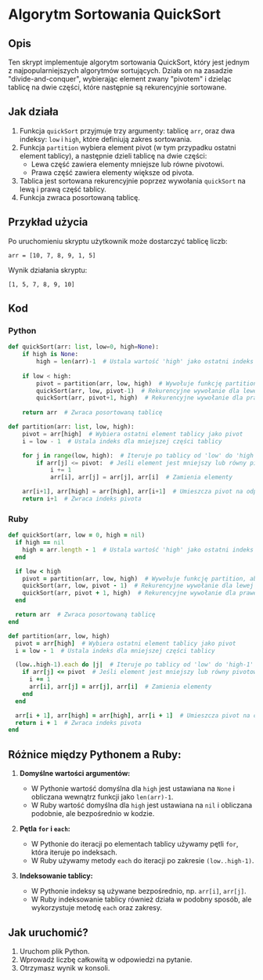 # Algorytm Sortowania QuickSort

## Opis
Ten skrypt implementuje algorytm sortowania QuickSort, który jest jednym z najpopularniejszych algorytmów sortujących. Działa on na zasadzie "divide-and-conquer", wybierając element zwany "pivotem" i dzieląc tablicę na dwie części, które następnie są rekurencyjnie sortowane.

## Jak działa
1. Funkcja `quickSort` przyjmuje trzy argumenty: tablicę `arr`, oraz dwa indeksy: `low` i `high`, które definiują zakres sortowania.
2. Funkcja `partition` wybiera element pivot (w tym przypadku ostatni element tablicy), a następnie dzieli tablicę na dwie części:
   - Lewa część zawiera elementy mniejsze lub równe pivotowi.
   - Prawa część zawiera elementy większe od pivota.
3. Tablica jest sortowana rekurencyjnie poprzez wywołania `quickSort` na lewą i prawą część tablicy.
4. Funkcja zwraca posortowaną tablicę.

## Przykład użycia
Po uruchomieniu skryptu użytkownik może dostarczyć tablicę liczb:
```
arr = [10, 7, 8, 9, 1, 5]
```
Wynik działania skryptu:
```
[1, 5, 7, 8, 9, 10]
```

## Kod

### Python
```python
def quickSort(arr: list, low=0, high=None):
    if high is None:
        high = len(arr)-1  # Ustala wartość 'high' jako ostatni indeks tablicy
    
    if low < high:
        pivot = partition(arr, low, high)  # Wywołuje funkcję partition, aby znaleźć indeks pivota
        quickSort(arr, low, pivot-1)  # Rekurencyjne wywołanie dla lewej części
        quickSort(arr, pivot+1, high)  # Rekurencyjne wywołanie dla prawej części
    
    return arr  # Zwraca posortowaną tablicę

def partition(arr: list, low, high):
    pivot = arr[high]  # Wybiera ostatni element tablicy jako pivot
    i = low - 1  # Ustala indeks dla mniejszej części tablicy

    for j in range(low, high):  # Iteruje po tablicy od 'low' do 'high'
        if arr[j] <= pivot:  # Jeśli element jest mniejszy lub równy pivotowi
            i += 1
            arr[i], arr[j] = arr[j], arr[i]  # Zamienia elementy

    arr[i+1], arr[high] = arr[high], arr[i+1]  # Umieszcza pivot na odpowiedniej pozycji
    return i+1  # Zwraca indeks pivota
```

### Ruby
```ruby
def quickSort(arr, low = 0, high = nil)
  if high == nil
    high = arr.length - 1  # Ustala wartość 'high' jako ostatni indeks tablicy
  end

  if low < high
    pivot = partition(arr, low, high)  # Wywołuje funkcję partition, aby znaleźć indeks pivota
    quickSort(arr, low, pivot - 1)  # Rekurencyjne wywołanie dla lewej części
    quickSort(arr, pivot + 1, high)  # Rekurencyjne wywołanie dla prawej części
  end

  return arr  # Zwraca posortowaną tablicę
end

def partition(arr, low, high)
  pivot = arr[high]  # Wybiera ostatni element tablicy jako pivot
  i = low - 1  # Ustala indeks dla mniejszej części tablicy

  (low..high-1).each do |j|  # Iteruje po tablicy od 'low' do 'high-1'
    if arr[j] <= pivot  # Jeśli element jest mniejszy lub równy pivotowi
      i += 1
      arr[i], arr[j] = arr[j], arr[i]  # Zamienia elementy
    end
  end

  arr[i + 1], arr[high] = arr[high], arr[i + 1]  # Umieszcza pivot na odpowiedniej pozycji
  return i + 1  # Zwraca indeks pivota
end
```

## Różnice między Pythonem a Ruby:
1. **Domyślne wartości argumentów:**
   - W Pythonie wartość domyślna dla `high` jest ustawiana na `None` i obliczana wewnątrz funkcji jako `len(arr)-1`.
   - W Ruby wartość domyślna dla `high` jest ustawiana na `nil` i obliczana podobnie, ale bezpośrednio w kodzie.

2. **Pętla `for` i `each`:**
   - W Pythonie do iteracji po elementach tablicy używamy pętli `for`, która iteruje po indeksach.
   - W Ruby używamy metody `each` do iteracji po zakresie `(low..high-1)`.

3. **Indeksowanie tablicy:**
   - W Pythonie indeksy są używane bezpośrednio, np. `arr[i]`, `arr[j]`.
   - W Ruby indeksowanie tablicy również działa w podobny sposób, ale wykorzystuje metodę `each` oraz zakresy.

## Jak uruchomić?
1. Uruchom plik Python.
2. Wprowadź liczbę całkowitą w odpowiedzi na pytanie.
2. Otrzymasz wynik w konsoli.